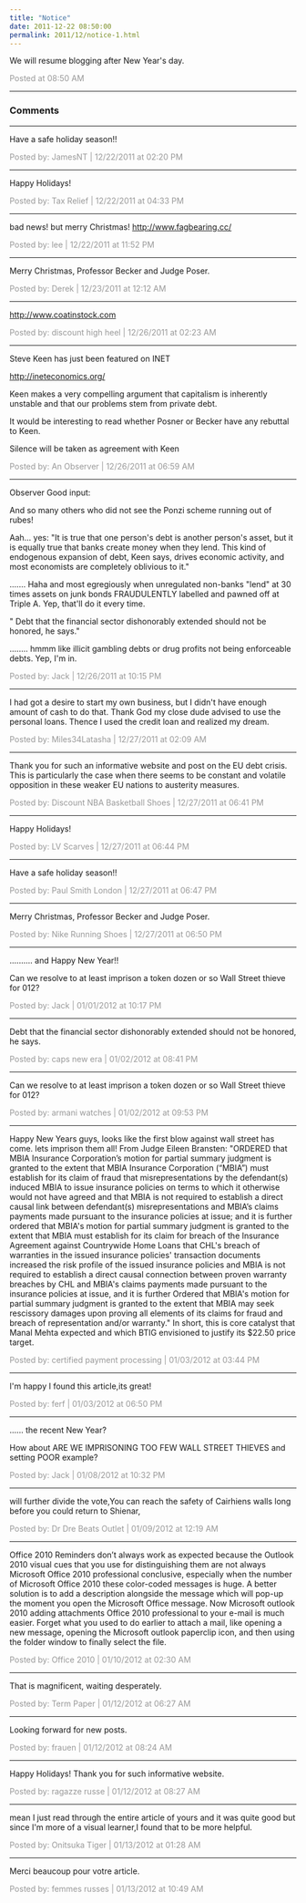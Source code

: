 ```yaml
---
title: "Notice"
date: 2011-12-22 08:50:00
permalink: 2011/12/notice-1.html
---
```

We will resume blogging after New Year's day.

<span style="color:#999">Posted at 08:50 AM</span>

<!-- more -->

---

### Comments

---

Have a safe holiday season!!

<span style="color:#999">Posted by: JamesNT | 12/22/2011 at 02:20 PM</span>

---

Happy Holidays!

<span style="color:#999">Posted by: Tax Relief | 12/22/2011 at 04:33 PM</span>

---

bad news! but merry Christmas!   http://www.fagbearing.cc/

<span style="color:#999">Posted by: lee | 12/22/2011 at 11:52 PM</span>

---

Merry Christmas, Professor Becker and Judge Poser. 

<span style="color:#999">Posted by: Derek | 12/23/2011 at 12:12 AM</span>

---

http://www.coatinstock.com

<span style="color:#999">Posted by: discount high heel | 12/26/2011 at 02:23 AM</span>

---

Steve Keen has just been featured on INET

http://ineteconomics.org/

Keen makes a very compelling argument that capitalism is inherently unstable and that our problems stem from private debt.

It would be interesting to read whether Posner or Becker have any rebuttal to Keen.

Silence will be taken as agreement with Keen

<span style="color:#999">Posted by: An Observer | 12/26/2011 at 06:59 AM</span>

---

Observer Good input:

And so many others who did not see the Ponzi scheme running out of rubes! 

Aah... yes:  "It is true that one person's debt is another person's asset, but it is equally true that banks create money when they lend. This kind of endogenous expansion of debt, Keen says, drives economic activity, and most economists are completely oblivious to it."

....... Haha and most egregiously when unregulated non-banks "lend" at 30 times assets on junk bonds FRAUDULENTLY labelled and pawned off at Triple A.  Yep, that'll do it every time.  

" Debt that the financial sector dishonorably extended should not be honored, he says."

........ hmmm like illicit gambling debts or drug profits not being enforceable debts. Yep, I'm in.

<span style="color:#999">Posted by: Jack | 12/26/2011 at 10:15 PM</span>

---

I had got a desire to start my own business, but I didn't have enough amount of cash to do that. Thank God my close dude advised to use the personal loans. Thence I used the credit loan and realized my dream. 

<span style="color:#999">Posted by: Miles34Latasha | 12/27/2011 at 02:09 AM</span>

---

Thank you for such an informative website and post on the EU debt crisis.  This is particularly the case when there seems to be constant and volatile opposition in these weaker EU nations to austerity measures.

<span style="color:#999">Posted by: Discount NBA Basketball Shoes | 12/27/2011 at 06:41 PM</span>

---

Happy Holidays!

<span style="color:#999">Posted by: LV Scarves | 12/27/2011 at 06:44 PM</span>

---

Have a safe holiday season!!

<span style="color:#999">Posted by: Paul Smith London | 12/27/2011 at 06:47 PM</span>

---

Merry Christmas, Professor Becker and Judge Poser. 

<span style="color:#999">Posted by: Nike Running Shoes | 12/27/2011 at 06:50 PM</span>

---

.......... and Happy New Year!!

Can we resolve to at least imprison a token dozen or so Wall Street thieve for 012? 

<span style="color:#999">Posted by: Jack | 01/01/2012 at 10:17 PM</span>

---

Debt that the financial sector dishonorably extended should not be honored, he says.

<span style="color:#999">Posted by: caps new era | 01/02/2012 at 08:41 PM</span>

---

Can we resolve to at least imprison a token dozen or so Wall Street thieve for 012? 

<span style="color:#999">Posted by: armani watches | 01/02/2012 at 09:53 PM</span>

---

Happy New Years guys, looks like the first blow against wall street has come. lets imprison them all!  From Judge Eileen Bransten: "ORDERED that MBIA Insurance Corporation’s motion for partial summary judgment is granted to the extent that MBIA Insurance Corporation (“MBIA”) must establish for its claim of fraud that misrepresentations by the defendant(s) induced MBIA to issue insurance policies on terms to which it otherwise would not have agreed and that MBIA is not required to establish a direct causal link between defendant(s) misrepresentations and MBIA’s claims payments made pursuant to the insurance policies at issue; and it is further ordered that MBIA's motion for partial summary judgment is granted to the extent that MBIA must establish for its claim for breach of the Insurance Agreement against Countrywide Home Loans that CHL's breach of warranties in the issued insurance policies' transaction documents increased the risk profile of the issued insurance policies and MBIA is not required to establish a direct causal connection between proven warranty breaches by CHL and MBIA's claims payments made pursuant to the insurance policies at issue, and it is further Ordered that MBIA's motion for partial summary judgment is granted to the extent that MBIA may seek rescissory damages upon proving all elements of its claims for fraud and breach of representation and/or warranty." In short, this is core catalyst that Manal Mehta expected and which BTIG envisioned to justify its $22.50 price target.

<span style="color:#999">Posted by: certified payment processing | 01/03/2012 at 03:44 PM</span>

---

I'm happy I found this article,its great!

<span style="color:#999">Posted by: ferf | 01/03/2012 at 06:50 PM</span>

---

...... the recent New Year?

How about ARE WE IMPRISONING TOO FEW WALL STREET THIEVES and setting POOR example?

<span style="color:#999">Posted by: Jack | 01/08/2012 at 10:32 PM</span>

---

will further divide the vote,You can reach the safety of Cairhiens walls long before you could return to Shienar,

<span style="color:#999">Posted by: Dr Dre Beats Outlet | 01/09/2012 at 12:19 AM</span>

---

Office 2010 Reminders don’t always work as expected because the Outlook 2010 visual cues that you use for distinguishing them are not always Microsoft Office 2010 professional conclusive, especially when the number of Microsoft Office 2010 these color-coded messages is huge. A better solution is to add a description alongside the message which will pop-up the moment you open the Microsoft Office message. Now Microsoft outlook 2010 adding attachments Office 2010 professional to your e-mail is much easier. Forget what you used to do earlier to attach a mail, like opening a new message, opening the Microsoft outlook paperclip icon, and then using the folder window to finally select the file. 

<span style="color:#999">Posted by: Office 2010 | 01/10/2012 at 02:30 AM</span>

---

That is magnificent, waiting desperately. 

<span style="color:#999">Posted by: Term Paper  | 01/12/2012 at 06:27 AM</span>

---

Looking forward for new posts.

<span style="color:#999">Posted by: frauen | 01/12/2012 at 08:24 AM</span>

---

Happy Holidays! Thank you for such informative website.

<span style="color:#999">Posted by: ragazze russe | 01/12/2012 at 08:27 AM</span>

---

mean I just read through the entire article of yours and it was quite good but since I'm more of a visual learner,I found that to be more helpful.


<span style="color:#999">Posted by: Onitsuka Tiger | 01/13/2012 at 01:28 AM</span>

---

Merci beaucoup pour votre article.

<span style="color:#999">Posted by: femmes russes | 01/13/2012 at 10:49 AM</span>